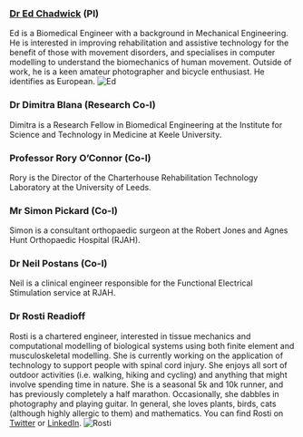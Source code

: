 ### [Dr Ed Chadwick](https://www.keele.ac.uk/istm/staff/edchadwick/) (PI) 
Ed is a Biomedical Engineer with a background in Mechanical Engineering. He is interested in improving rehabilitation and assistive technology for the benefit of those with movement disorders, and specialises in computer modelling to understand the biomechanics of human movement. 
Outside of work, he is a keen amateur photographer and bicycle enthusiast. He identifies as European.
![Ed](https://github.com/dblana/TechForParalysis/tree/master/Photos/Ed.jpg)

### Dr Dimitra Blana (Research Co-I)
Dimitra is a Research Fellow in Biomedical Engineering at the Institute for Science and Technology in Medicine at Keele University. 

### Professor Rory O’Connor (Co-I) 
Rory is the Director of the Charterhouse Rehabilitation Technology Laboratory at the University of Leeds. 

### Mr Simon Pickard (Co-I) 
Simon is a consultant orthopaedic surgeon at the Robert Jones and Agnes Hunt Orthopaedic Hospital (RJAH).

### Dr Neil Postans (Co-I) 
Neil is a clinical engineer responsible for the Functional Electrical Stimulation service at RJAH. 

### Dr Rosti Readioff
Rosti is a chartered engineer, interested in tissue mechanics and computational modelling of biological systems using both finite element and musculoskeletal modelling. She is currently working on the application of technology to support people with spinal cord injury. 
She enjoys all sort of outdoor activities (i.e. walking, hiking and cycling) and anything that might involve spending time in nature. She is a seasonal 5k and 10k runner, and has previously completely a half marathon. Occasionally, she dabbles in photography and playing guitar. In general, she loves plants, birds, cats (although highly allergic to them) and mathematics.
You can find Rosti on [Twitter](https://twitter.com/dr_rosti) or [LinkedIn](https://www.linkedin.com/in/dr-rosti-readioff-ceng-mimeche-843114113/).
![Rosti](https://github.com/dblana/TechForParalysis/tree/master/Photos/Rosti.jpg)
